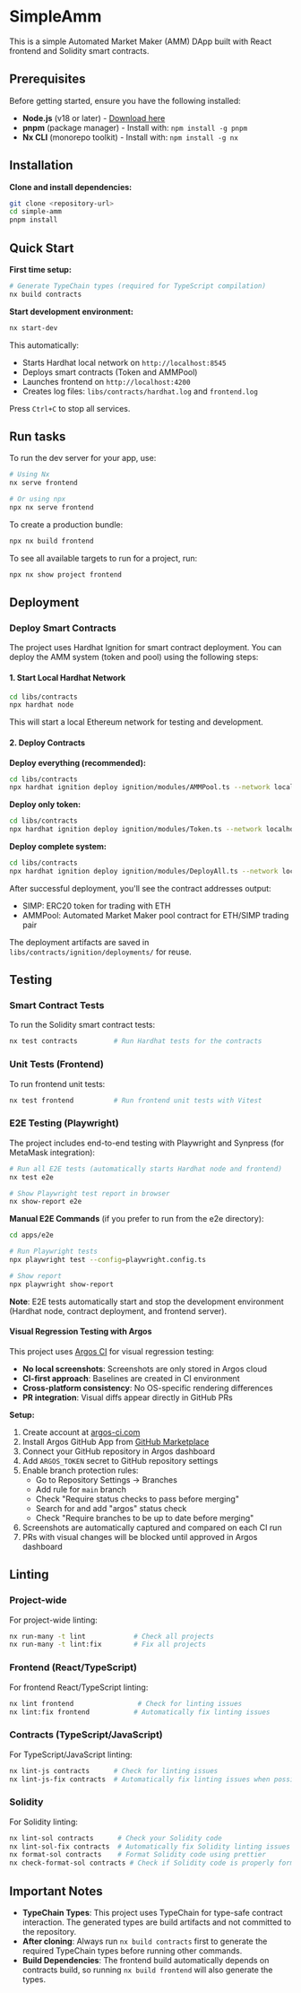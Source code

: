# SimpleAmm

This is a simple Automated Market Maker (AMM) DApp built with React frontend and Solidity smart contracts.

## Prerequisites

Before getting started, ensure you have the following installed:

- **Node.js** (v18 or later) - [Download here](https://nodejs.org/)
- **pnpm** (package manager) - Install with: `npm install -g pnpm`
- **Nx CLI** (monorepo toolkit) - Install with: `npm install -g nx`

## Installation

**Clone and install dependencies:**
```sh
git clone <repository-url>
cd simple-amm
pnpm install
```

## Quick Start

**First time setup:**
```sh
# Generate TypeChain types (required for TypeScript compilation)
nx build contracts
```

**Start development environment:**
```sh
nx start-dev
```

This automatically:
- Starts Hardhat local network on `http://localhost:8545`
- Deploys smart contracts (Token and AMMPool)
- Launches frontend on `http://localhost:4200`
- Creates log files: `libs/contracts/hardhat.log` and `frontend.log`

Press `Ctrl+C` to stop all services.

## Run tasks

To run the dev server for your app, use:

```sh
# Using Nx
nx serve frontend

# Or using npx
npx nx serve frontend
```

To create a production bundle:

```sh
npx nx build frontend
```

To see all available targets to run for a project, run:

```sh
npx nx show project frontend
```

## Deployment

### Deploy Smart Contracts

The project uses Hardhat Ignition for smart contract deployment. You can deploy the AMM system (token and pool) using the following steps:

#### 1. Start Local Hardhat Network

```sh
cd libs/contracts
npx hardhat node
```

This will start a local Ethereum network for testing and development.

#### 2. Deploy Contracts

**Deploy everything (recommended):**

```sh
cd libs/contracts
npx hardhat ignition deploy ignition/modules/AMMPool.ts --network localhost
```

**Deploy only token:**

```sh
cd libs/contracts
npx hardhat ignition deploy ignition/modules/Token.ts --network localhost
```

**Deploy complete system:**

```sh
cd libs/contracts
npx hardhat ignition deploy ignition/modules/DeployAll.ts --network localhost
```

After successful deployment, you'll see the contract addresses output:

- SIMP: ERC20 token for trading with ETH
- AMMPool: Automated Market Maker pool contract for ETH/SIMP trading pair

The deployment artifacts are saved in `libs/contracts/ignition/deployments/` for reuse.

## Testing

### Smart Contract Tests

To run the Solidity smart contract tests:

```sh
nx test contracts         # Run Hardhat tests for the contracts
```

### Unit Tests (Frontend)

To run frontend unit tests:

```sh
nx test frontend          # Run frontend unit tests with Vitest
```

### E2E Testing (Playwright)

The project includes end-to-end testing with Playwright and Synpress (for MetaMask integration):

```sh
# Run all E2E tests (automatically starts Hardhat node and frontend)
nx test e2e

# Show Playwright test report in browser
nx show-report e2e
```

**Manual E2E Commands** (if you prefer to run from the e2e directory):

```sh
cd apps/e2e

# Run Playwright tests
npx playwright test --config=playwright.config.ts

# Show report
npx playwright show-report
```

**Note**: E2E tests automatically start and stop the development environment (Hardhat node, contract deployment, and frontend server).

#### Visual Regression Testing with Argos

This project uses [Argos CI](https://argos-ci.com/) for visual regression testing:

- **No local screenshots**: Screenshots are only stored in Argos cloud
- **CI-first approach**: Baselines are created in CI environment
- **Cross-platform consistency**: No OS-specific rendering differences
- **PR integration**: Visual diffs appear directly in GitHub PRs

**Setup:**
1. Create account at [argos-ci.com](https://argos-ci.com/)
2. Install Argos GitHub App from [GitHub Marketplace](https://github.com/marketplace/argos-ci)
3. Connect your GitHub repository in Argos dashboard
4. Add `ARGOS_TOKEN` secret to GitHub repository settings
5. Enable branch protection rules:
   - Go to Repository Settings → Branches
   - Add rule for `main` branch
   - Check "Require status checks to pass before merging"
   - Search for and add "argos" status check
   - Check "Require branches to be up to date before merging"
6. Screenshots are automatically captured and compared on each CI run
7. PRs with visual changes will be blocked until approved in Argos dashboard

## Linting

### Project-wide

For project-wide linting:

```sh
nx run-many -t lint            # Check all projects
nx run-many -t lint:fix        # Fix all projects
```

### Frontend (React/TypeScript)

For frontend React/TypeScript linting:

```sh
nx lint frontend                # Check for linting issues
nx lint:fix frontend           # Automatically fix linting issues
```

### Contracts (TypeScript/JavaScript)

For TypeScript/JavaScript linting:

```sh
nx lint-js contracts      # Check for linting issues
nx lint-js-fix contracts  # Automatically fix linting issues when possible
```

### Solidity

For Solidity linting:

```sh
nx lint-sol contracts      # Check your Solidity code
nx lint-sol-fix contracts  # Automatically fix Solidity linting issues
nx format-sol contracts    # Format Solidity code using prettier
nx check-format-sol contracts # Check if Solidity code is properly formatted without making changes
```

## Important Notes

- **TypeChain Types**: This project uses TypeChain for type-safe contract interaction. The generated types are build artifacts and not committed to the repository.
- **After cloning**: Always run `nx build contracts` first to generate the required TypeChain types before running other commands.
- **Build Dependencies**: The frontend build automatically depends on contracts build, so running `nx build frontend` will also generate the types.
